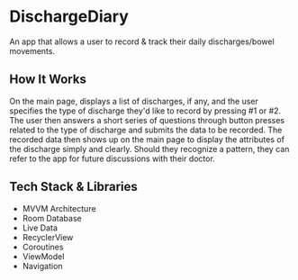 # DischargeDiary
An app that allows a user to record & track their daily discharges/bowel movements.

## How It Works
On the main page, displays a list of discharges, if any, and the user specifies the type of discharge they'd like to record by pressing #1 or #2. The user then answers a short series of questions through button presses related to the type of discharge and submits the data to be recorded. The recorded data then shows up on the main page to display the attributes of the discharge simply and clearly. Should they recognize a pattern, they can refer to the app for future discussions with their doctor.

## Tech Stack & Libraries
- MVVM Architecture
- Room Database
- Live Data
- RecyclerView
- Coroutines
- ViewModel
- Navigation
